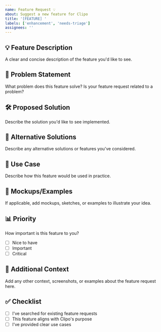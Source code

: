 ```yaml
---
name: Feature Request 💡
about: Suggest a new feature for Clipo
title: '[FEATURE] '
labels: ['enhancement', 'needs-triage']
assignees: ''
---
```


## 💡 Feature Description
A clear and concise description of the feature you'd like to see.

## 🎯 Problem Statement
What problem does this feature solve? Is your feature request related to a problem?

## 🛠 Proposed Solution
Describe the solution you'd like to see implemented.

## 🔄 Alternative Solutions
Describe any alternative solutions or features you've considered.

## 📱 Use Case
Describe how this feature would be used in practice.

## 🎨 Mockups/Examples
If applicable, add mockups, sketches, or examples to illustrate your idea.

## 📊 Priority
How important is this feature to you?
- [ ] Nice to have
- [ ] Important
- [ ] Critical

## 🔧 Additional Context
Add any other context, screenshots, or examples about the feature request here.

## ✅ Checklist
- [ ] I've searched for existing feature requests
- [ ] This feature aligns with Clipo's purpose
- [ ] I've provided clear use cases
